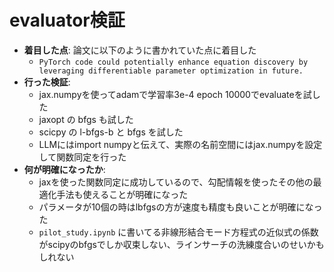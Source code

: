 # evaluator検証

* **着目した点**: 論文に以下のように書かれていた点に着目した
    * `PyTorch code could potentially enhance equation discovery by leveraging differentiable parameter optimization in future.`
* **行った検証**: 
    * jax.numpyを使ってadamで学習率3e-4 epoch 10000でevaluateを試した 
    * jaxopt の bfgs も試した
    * scicpy の l-bfgs-b と bfgs を試した
    * LLMにはimport numpyと伝えて、実際の名前空間にはjax.numpyを設定して関数同定を行った
* **何が明確になったか**: 
    * jaxを使った関数同定に成功しているので、勾配情報を使ったその他の最適化手法も使えることが明確になった
    * パラメータが10個の時はlbfgsの方が速度も精度も良いことが明確になった
    * `pilot_study.ipynb` に書いてる非線形結合モード方程式の近似式の係数がscipyのbfgsでしか収束しない、ラインサーチの洗練度合いのせいかもしれない
